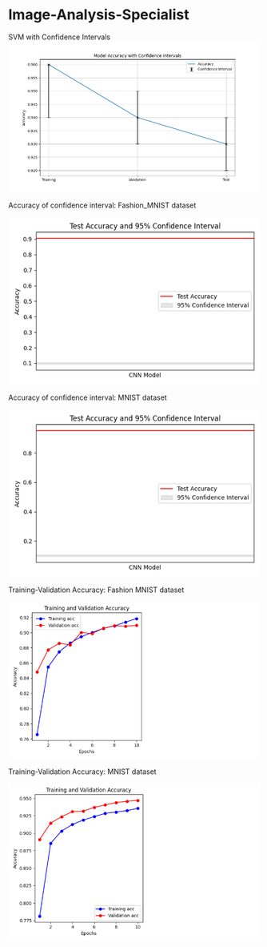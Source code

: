# Image-Analysis-Specialist
SVM with Confidence Intervals
![svm_results_with_ci](https://github.com/ShikariRB/Image-Analysis-Specialist/blob/main/svm_results_with_ci.png "SVM Results with CI")

Accuracy of confidence interval: Fashion_MNIST dataset

![test_accuracy_confidence_interval_fashion](https://github.com/ShikariRB/Image-Analysis-Specialist/blob/main/test_accuracy_confidence_interval_fashion.png "Test Accuracy Confidence Interval Fashion")

Accuracy of confidence interval: MNIST dataset

![test_accuracy_confidence_interval_original](https://github.com/ShikariRB/Image-Analysis-Specialist/blob/main/test_accuracy_confidence_interval_original.png "Test Accuracy Confidence Interval Original")

Training-Validation Accuracy: Fashion MNIST dataset

![training_validation_accuracy_fashion](https://github.com/ShikariRB/Image-Analysis-Specialist/blob/main/training_validation_accuracy_fashion.png "Training Validation Accuracy Fashion")

Training-Validation Accuracy: MNIST dataset

![training_validation_accuracy_original](https://github.com/ShikariRB/Image-Analysis-Specialist/blob/main/training_validation_accuracy_original.png "Training Validation Accuracy Original")
